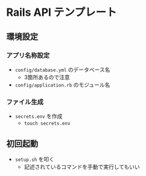 # Rails API テンプレート

## 環境設定

### アプリ名称設定

- `config/database.yml` のデータベース名
    - 3箇所あるので注意
- `config/application.rb` のモジュール名

### ファイル生成

- `secrets.env` を作成
    - `touch secrets.env`

## 初回起動

- `setup.sh` を叩く
    - 記述されているコマンドを手動で実行してもいい
